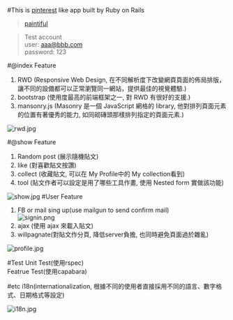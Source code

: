#This is [pinterest](https://www.pinterest.com/) like app built by Ruby on Rails

>[paintiful](https://paintiful.herokuapp.com/)

>Test account  
  user: aaa@bbb.com  
  password: 123
  
#@index
Feature  
1. RWD (Responsive Web Design, 在不同解析度下改變網頁頁面的佈局排版，讓不同的設備都可以正常瀏覽同一網站，提供最佳的視覺體驗.)  
2. bootstrap (使用度最高的前端框架之一, 對 RWD 有很好的支援.)  
3. mansonry.js (Masonry 是一個 JavaScript 網格的 library, 他對排列頁面元素的位置有著優秀的能力, 如同砌磚頭那樣排列指定的頁面元素.)  

![rwd.jpg](http://user-image.logdown.io/user/13777/blog/12993/post/895082/vsFZwJqKTQ277wcQIcYJ_rwd.jpg)

#@show
Feature  
1. Random post (展示隨機貼文)  
2. like (對喜歡貼文按讚)  
3. collect (收藏貼文, 可以在 My Profile中的 My collection看到)   
4. tool (貼文作者可以設定是用了哪些工具作畫, 使用 Nested form 實做該功能)  

![show.jpg](http://user-image.logdown.io/user/13777/blog/12993/post/895082/OhIO69NRSwypGClv6ELw_show.jpg)
#User
Feature  
1. FB or mail sing up(use mailgun to send confirm mail)  
![signin.png](http://user-image.logdown.io/user/13777/blog/12993/post/895082/AxoRX4ZSe2lAbl3y7owg_signin.png)  
2. ajax (使用 ajax 來載入貼文)  
3. willpagnate(對貼文作分頁, 降低server負擔, 也同時避免頁面過於雜亂)

![profile.jpg](http://user-image.logdown.io/user/13777/blog/12993/post/895082/VRhayAkGQIIMbfwDXE9G_profile.jpg)

#Test 
Unit Test(使用rspec)  
Featrue Test(使用capabara)  

#etc
i18n(internationalization, 根據不同的使用者直接採用不同的語言、數字格式、日期格式等設定)  

![i18n.jpg](http://user-image.logdown.io/user/13777/blog/12993/post/895082/iL4gJH8RJ2ZrUbI5mC3w_i18n.jpg)